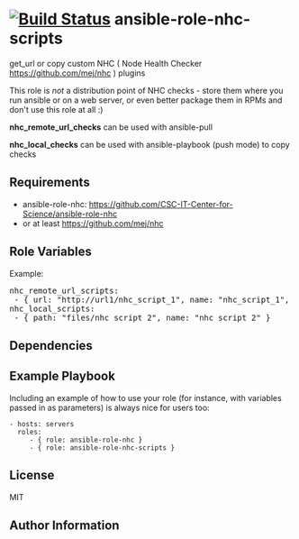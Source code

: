 [![Build Status](https://travis-ci.org/CSC-IT-Center-for-Science/ansible-role-nhc-scripts.svg?branch=master)](https://travis-ci.org/CSC-IT-Center-for-Science/ansible-role-nhc-scripts)
ansible-role-nhc-scripts
=========

get_url or copy custom NHC ( Node Health Checker https://github.com/mej/nhc ) plugins 

This role is _not_ a distribution point of NHC checks - store them where you run ansible or on a web server, or even better package them in RPMs and don't use this role at all :)

**nhc_remote_url_checks** can be used with ansible-pull

**nhc_local_checks** can be used with ansible-playbook (push mode) to copy checks

Requirements
------------

 - ansible-role-nhc: https://github.com/CSC-IT-Center-for-Science/ansible-role-nhc
  - or at least https://github.com/mej/nhc

Role Variables
--------------

Example:
<pre>
nhc_remote_url_scripts:
 - { url: "http://url1/nhc_script_1", name: "nhc_script_1", scriptsum: "7e39171be1095b3c6a35c9649e3d5e73bcf76a3647b99fd7a205248a35d6a6f9" }
nhc_local_scripts:
 - { path: "files/nhc_script_2", name: "nhc_script_2" }
</pre>

Dependencies
------------


Example Playbook
----------------

Including an example of how to use your role (for instance, with variables passed in as parameters) is always nice for users too:

    - hosts: servers
      roles:
         - { role: ansible-role-nhc }
         - { role: ansible-role-nhc-scripts }

License
-------

MIT

Author Information
------------------
